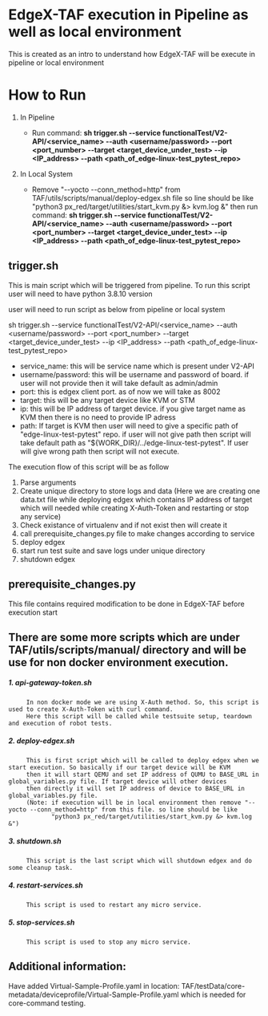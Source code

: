 # EdgeX-TAF execution in Pipeline as well as local environment

This is created as an intro to understand how EdgeX-TAF will be execute in pipeline or local environment

# How to Run

  1. In Pipeline
      * Run command:
        **sh trigger.sh --service functionalTest/V2-API/<service_name> --auth <username/password> --port <port_number> --target <target_device_under_test> --ip <IP_address> --path <path_of_edge-linux-test_pytest_repo>**

  2. In Local System
      * Remove "--yocto --conn_method=http" from TAF/utils/scripts/manual/deploy-edgex.sh file 
        so line should be like "python3 px_red/target/utilities/start_kvm.py &> kvm.log &" then 
        run command:
	**sh trigger.sh --service functionalTest/V2-API/<service_name> --auth <username/password> --port <port_number> --target <target_device_under_test> --ip <IP_address> --path <path_of_edge-linux-test_pytest_repo>**


## trigger.sh

This is main script which will be triggered from pipeline. To run this script user will need to have python 3.8.10 version

user will need to run script as below from pipeline or local system

sh trigger.sh --service functionalTest/V2-API/<service_name> --auth <username/password> --port <port_number> --target <target_device_under_test> --ip <IP_address> --path <path_of_edge-linux-test_pytest_repo>

   * service_name: this will be service name which is present under V2-API
   * username/password: this will be username and password of board. if user will not provide then it will
                        take default as admin/admin
   * port: this is edgex client port. as of now we will take as 8002
   * target: this will be any target device like KVM or STM
   * ip: this will be IP address of target device. if you give target name as KVM then there is no need to provide IP adress
   * path: If target is KVM then user will need to give a specific path of "edge-linux-test-pytest" repo. if user will not give path then script will take default path as "${WORK_DIR}/../edge-linux-test-pytest".
           If user will give wrong path then script will not execute.


The execution flow of this script will be as follow
   1. Parse arguments
   2. Create unique directory to store logs and data (Here we are creating one data.txt file while deploying edgex which contains IP address of target which will needed while creating X-Auth-Token and restarting or stop any service)
   3. Check existance of virtualenv and if not exist then will create it
   4. call prerequisite_changes.py file to make changes according to service
   5. deploy edgex
   6. start run test suite and save logs under unique directory
   7. shutdown edgex

## prerequisite_changes.py

This file contains required modification to be done in EdgeX-TAF before execution start


## There are some more scripts which are under TAF/utils/scripts/manual/ directory and will be use for non docker environment execution.

##### 1. api-gateway-token.sh
         In non docker mode we are using X-Auth method. So, this script is used to create X-Auth-Token with curl command. 
         Here this script will be called while testsuite setup, teardown and execution of robot tests.

##### 2. deploy-edgex.sh
         This is first script which will be called to deploy edgex when we start execution. So basically if our target device will be KVM 
         then it will start QEMU and set IP address of QUMU to BASE_URL in global_variables.py file. If target device will other devices 
         then directly it will set IP address of device to BASE_URL in global_variables.py file.
         (Note: if execution will be in local environment then remove "--yocto --conn_method=http" from this file. so line should be like 
                "python3 px_red/target/utilities/start_kvm.py &> kvm.log &")

##### 3. shutdown.sh
         This script is the last script which will shutdown edgex and do some cleanup task.

##### 4. restart-services.sh
         This script is used to restart any micro service.

##### 5. stop-services.sh
         This script is used to stop any micro service.


## Additional information:
Have added Virtual-Sample-Profile.yaml in location: TAF/testData/core-metadata/deviceprofile/Virtual-Sample-Profile.yaml
which is needed for core-command testing.